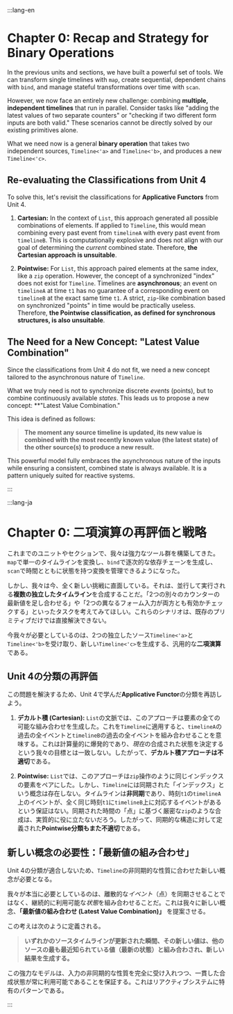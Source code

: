 :::lang-en

# Chapter 0: Recap and Strategy for Binary Operations

In the previous units and sections, we have built a powerful set of tools. We can transform single timelines with `map`, create sequential, dependent chains with `bind`, and manage stateful transformations over time with `scan`.

However, we now face an entirely new challenge: combining **multiple, independent timelines** that run in parallel. Consider tasks like "adding the latest values of two separate counters" or "checking if two different form inputs are both valid." These scenarios cannot be directly solved by our existing primitives alone.

What we need now is a general **binary operation** that takes two independent sources, `Timeline<'a>` and `Timeline<'b>`, and produces a new `Timeline<'c>`.

## Re-evaluating the Classifications from Unit 4

To solve this, let's revisit the classifications for  **Applicative Functors**  from Unit 4.

1.  **Cartesian:** In the context of `List`, this approach generated all possible combinations of elements. If applied to `Timeline`, this would mean combining every past event from `timelineA` with every past event from `timelineB`. This is computationally explosive and does not align with our goal of determining the *current* combined state. Therefore, **the Cartesian approach is unsuitable**.

2.  **Pointwise:** For `List`, this approach paired elements at the same index, like a `zip` operation. However, the concept of a synchronized "index" does not exist for `Timeline`. Timelines are **asynchronous**; an event on `timelineA` at time `t1` has no guarantee of a corresponding event on `timelineB` at the exact same time `t1`. A strict, `zip`-like combination based on synchronized "points" in time would be practically useless. Therefore, **the Pointwise classification, as defined for synchronous structures, is also unsuitable**.

## The Need for a New Concept: "Latest Value Combination"

Since the classifications from Unit 4 do not fit, we need a new concept tailored to the asynchronous nature of `Timeline`.

What we truly need is not to synchronize discrete *events* (points), but to combine continuously available *states*. This leads us to propose a new concept: **"Latest Value Combination."

This idea is defined as follows:

> **The moment any source timeline is updated, its new value is combined with the most recently known value (the latest state) of the other source(s) to produce a new result.**

This powerful model fully embraces the asynchronous nature of the inputs while ensuring a consistent, combined state is always available. It is a pattern uniquely suited for reactive systems.

:::

:::lang-ja

# Chapter 0: 二項演算の再評価と戦略

これまでのユニットやセクションで、我々は強力なツール群を構築してきた。`map`で単一のタイムラインを変換し、`bind`で逐次的な依存チェーンを生成し、`scan`で時間とともに状態を持つ変換を管理できるようになった。

しかし、我々は今、全く新しい挑戦に直面している。それは、並行して実行される**複数の独立したタイムライン**を合成することだ。「2つの別々のカウンターの最新値を足し合わせる」や「2つの異なるフォーム入力が両方とも有効かチェックする」といったタスクを考えてみてほしい。これらのシナリオは、既存のプリミティブだけでは直接解決できない。

今我々が必要としているのは、2つの独立したソース`Timeline<'a>`と`Timeline<'b>`を受け取り、新しい`Timeline<'c>`を生成する、汎用的な**二項演算**である。

## Unit 4の分類の再評価

この問題を解決するため、Unit 4で学んだ**Applicative Functor**の分類を再訪しよう。

1.  **デカルト積 (Cartesian):** `List`の文脈では、このアプローチは要素の全ての可能な組み合わせを生成した。これを`Timeline`に適用すると、`timelineA`の過去の全イベントと`timelineB`の過去の全イベントを組み合わせることを意味する。これは計算量的に爆発的であり、*現在*の合成された状態を決定するという我々の目標とは一致しない。したがって、**デカルト積アプローチは不適切**である。

2.  **Pointwise:** `List`では、このアプローチは`zip`操作のように同じインデックスの要素をペアにした。しかし、`Timeline`には同期された「インデックス」という概念は存在しない。タイムラインは**非同期**であり、時刻`t1`の`timelineA`上のイベントが、全く同じ時刻`t1`に`timelineB`上に対応するイベントがあるという保証はない。同期された時間の「点」に基づく厳密な`zip`のような合成は、実質的に役に立たないだろう。したがって、同期的な構造に対して定義された**Pointwise分類もまた不適切**である。

## 新しい概念の必要性：「最新値の組み合わせ」

Unit 4の分類が適合しないため、`Timeline`の非同期的な性質に合わせた新しい概念が必要となる。

我々が本当に必要としているのは、離散的な*イベント*（点）を同期させることではなく、継続的に利用可能な*状態*を組み合わせることだ。これは我々に新しい概念、**「最新値の組み合わせ (Latest Value Combination)」** を提案させる。

この考えは次のように定義される。

> **いずれかのソースタイムラインが更新された瞬間、その新しい値は、他のソースの最も最近知られている値（最新の状態）と組み合わされ、新しい結果を生成する。**

この強力なモデルは、入力の非同期的な性質を完全に受け入れつつ、一貫した合成状態が常に利用可能であることを保証する。これはリアクティブシステムに特有のパターンである。

:::